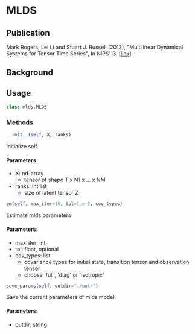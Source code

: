 # MLDS
## Publication
Mark Rogers, Lei Li and Stuart J. Russell (2013), "Multilinear Dynamical Systems for Tensor Time Series", In NIPS'13.
\[[link](http://www.cs.cmu.edu/~leili/mlds/index.html)\]

## Background


## Usage
```python
class mlds.MLDS
```

### Methods

```python
__init__(self, X, ranks)
```

Initialize self.
#### Parameters:
  * X: nd-array
    * tensor of shape T x N1 x ... x NM
  * ranks: int list
    * size of latent tensor Z

```python
em(self, max_iter=10, tol=1.e-5, cov_types)
```

Estimate mlds parameters
#### Parameters:
  * max_iter: int
  * tol: float, optional
  * cov_types: list
    * covariance types for initial state, transition tensor and observation tensor
    * choose 'full', 'diag' or 'isotropic'

```python
save_params(self, outdir="./out/")
```

Save the current parameters of mlds model.
#### Parameters:
  * outdir: string
